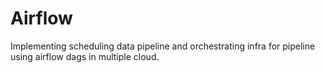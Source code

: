 # Airflow

 Implementing scheduling  data pipeline and  orchestrating infra for pipeline using airflow dags in multiple cloud.

